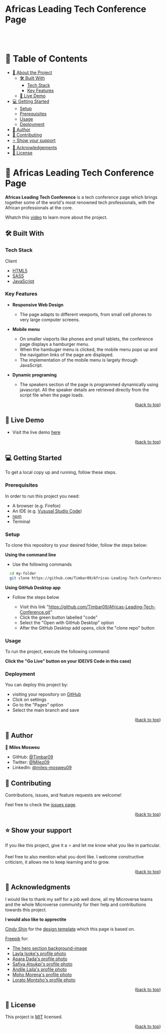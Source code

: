 <a name="readme-top"></a>

<div>

  <h1><b>Africas Leading Tech Conference Page</b></h1><br/><br/>

</div>

# 📗 Table of Contents

- [📖 About the Project](#about-project)
  - [🛠 Built With](#built-with)
    - [Tech Stack](#tech-stack)
    - [Key Features](#key-features)
  - [🚀 Live Demo](#live-demo)
- [💻 Getting Started](#getting-started)
  - [Setup](#setup)
  - [Prerequisites](#prerequisites)
  - [Usage](#usage)
  - [Deployment](#triangular_flag_on_post-deployment)
- [👥 Author](#author)
- [🤝 Contributing](#contributing)
- [⭐️ Show your support](#support)
- [🙏 Acknowledgements](#acknowledgements)
- [📝 License](#license)

# 📖 Africas Leading Tech Conference Page <a name="about-project"></a>

**Africas Leading Tech Conference** is a tech conference page which brings together some of the world's most renowned tech professionals, with the African professionals at the core.

Whatch this [video](https://www.loom.com/share/41983cc4935e4d1baf1f93bfbce6e874) to learn more about the project.

## 🛠 Built With <a name="built-with"></a>

### Tech Stack <a name="tech-stack"></a>

<summary>Client</summary>
<ul>
  <li><a href="https://html.com/html5/">HTML5</a></li>
  <li><a href="https://sass-lang.com/">SASS</a></li>
  <li><a href="https://www.javascript.com/">JavaScript</a></li>
</ul>

### Key Features <a name="key-features"></a>

- **Responsive Web Design**

  - The page adapts to different vewports, from small cell phones to very large computer screens.

- **Mobile menu**

  - On smaller vieports like phones and small tablets, the conference page displays a hamburger menu.
  - When the hambuger menu is clicked, the mobile menu pops up and the navigation links of the page are displayed.
  - The implementation of the mobile menu is largely through JavaScript.

- **Dynamic programing**

  - The speakers section of the page is programmed dynamically using javascript. All the speaker details are retrieved directly from the script file when the page loads.

<p align="right">(<a href="#readme-top">back to top</a>)</p>

## 🚀 Live Demo <a name="live-demo"></a>

- Visit the live demo [here](https://timbar09.github.io/Africas-Leading-Tech-Conference/)

<p align="right">(<a href="#readme-top">back to top</a>)</p>

## 💻 Getting Started <a name="getting-started"></a>

To get a local copy up and running, follow these steps.

### Prerequisites

In order to run this project you need:

- A browser (e.g. Firefox)
- An IDE (e.g. [Vususal Studio Code](https://code.visualstudio.com/download))
- [npm](https://nodejs.org/en/)
- Terminal

### Setup

To clone this repository to your desired folder, follow the steps below:

**Using the command line**

- Use the following commands

```sh
  cd my-folder
  git clone https://github.com/Timbar09/Africas-Leading-Tech-Conference.git
```

**Using GitHub Desktop app**

- Follow the steps below

  - Visit this link "https://github.com/Timbar09/Africas-Leading-Tech-Conference.git"
  - Click the green button labelled "code"
  - Select the "Open with GitHub Desktop" option
  - After the GitHub Desktop add opens, click the "clone repo" button

### Usage

To run the project, execute the following command:

**Click the "Go Live" button on your IDE(VS Code in this case)**

### Deployment

You can deploy this project by:

- visiting your repository on [GitHub](https://github.com)
- Click on settings
- Go to the "Pages" option
- Select the main branch and save

<p align="right">(<a href="#readme-top">back to top</a>)</p>

## 👥 Author <a name="author"></a>

👤 **Miles Mosweu**

- GitHub: [@Timbar09](https://github.com/Timbar09)
- Twitter: [@Milez09](https://twitter.com/Milez09)
- LinkedIn: [@miles-mosweu09](https://www.linkedin.com/in/miles-mosweu09)

## 🤝 Contributing <a name="contributing"></a>

Contributions, issues, and feature requests are welcome!

Feel free to check the [issues page](https://github.com/Timbar09/Africas-Leading-Tech-Conference/issues).

<p align="right">(<a href="#readme-top">back to top</a>)</p>

## ⭐️ Show your support <a name="support"></a>

If you like this project, give it a ⭐️ and let me know what you like in particular.

Feel free to also mention what you dont like. I welcome constructive criticism, it allows me to keep learning and to grow.

<p align="right">(<a href="#readme-top">back to top</a>)</p>

## 🙏 Acknowledgments <a name="acknowledgements"></a>

I would like to thank my self for a job well done, all my Microverse teams and the whole Microverse community for their help and contributions towards this project.

**I would also like to apprectite**

[Cindy Shin](https://www.behance.net/adagio07) for the [design template](https://www.behance.net/gallery/29845175/CC-Global-Summit-2015) which this page is based on.

[Freepik](https://www.freepik.com/) for:

- [The hero section background-image](https://www.freepik.com/free-photo/medium-shot-man-wearing-vr-glasses_19265130.htm#query=tech&position=7&from_view=search&track=sph)
- [Layla Isoke's profile photo](https://www.freepik.com/free-photo/confident-business-woman-portrait-smiling-face_18411853.htm#query=confident-business-woman-portrait-smiling-face&position=5&from_view=search&track=sph)
- [Apara Dada's profile photo](href="https://www.freepik.com/free-photo/portrait-smiley-black-man_15738512.htm#page=3&query=black%20people&position=27&from_view=search&track=sph)
- [Safiya Atsukpi's profile photo](https://www.freepik.com/free-photo/african-american-business-woman_2522634.htm#page=4&query=black%20people&position=11&from_view=search&track=sph)
- [Andile Laila's profile photo](https://www.freepik.com/free-photo/african-american-student-walking-street-talking-phone_3655979.htm#query=black%20people&position=39&from_view=search&track=sph)
- [Mpho Morena's profile photo](https://www.freepik.com/free-photo/horizontal-view-attractive-young-black-man-with-toothy-smile-shows-okay-gesture-says-alright-likes-somebodys-idea_11406706.htm#query=black%20people&position=5&from_view=search&track=sph)
- [Lorato Montsho's profile photo](https://www.freepik.com/free-photo/african-american-business-woman-by-window_3202301.htm#query=black%20people&position=0&from_view=search&track=sph)

<p align="right">(<a href="#readme-top">back to top</a>)</p>

## 📝 License <a name="license"></a>

This project is [MIT](./LICENSE) licensed.

<p align="right">(<a href="#readme-top">back to top</a>)</p>
